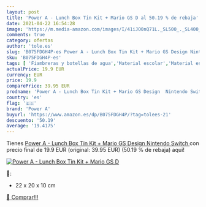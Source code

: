 ```yaml
---
layout: post
title: 'Power A - Lunch Box Tin Kit + Mario GS D al 50.19 % de rebaja'
date: 2021-04-22 16:54:28
image: 'https://m.media-amazon.com/images/I/41iJO0nQ71L._SL500_._SL400_.jpg'
comments: true
category: ofertas
author: 'tole.es'
slug: 'B075FDGH4P-es Power A - Lunch Box Tin Kit + Mario GS Design Nintendo Switch'
sku: 'B075FDGH4P-es'
tags: [ 'Fiambreras y botellas de agua','Material escolar','Material escolar y educativo','Oficina y papelería','nintendo','power a', ]
actualPrice: 19.9 EUR
currency: EUR
price: 19.9
comparePrice: 39.95 EUR
prodname: 'Power A - Lunch Box Tin Kit + Mario GS Design  Nintendo Switch '
country: 'es'
flag: '🇪🇸'
brand: 'Power A'
buyurl: 'https://www.amazon.es/dp/B075FDGH4P/?tag=tolees-21'
descuento: '50.19'
average: '19.4175'
---
```


Tienes [Power A - Lunch Box Tin Kit + Mario GS Design  Nintendo Switch ](https://www.amazon.es/dp/B075FDGH4P/?tag=tolees-21) con precio final de  19.9 EUR (original: 39.95 EUR) (50.19 %  de rebaja) aqui!

[![Power A - Lunch Box Tin Kit + Mario GS D](https://m.media-amazon.com/images/I/41iJO0nQ71L._SL500_._SL400_.jpg)](https://www.amazon.es/dp/B075FDGH4P/?tag=tolees-21)

🔎:

- 22 x 20 x 10 cm

[🛒 Comprar!!!](https://www.amazon.es/dp/B075FDGH4P/?tag=tolees-21)
